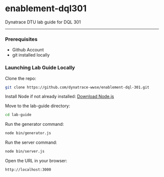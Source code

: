 
# enablement-dql301
Dynatrace DTU lab guide for DQL 301

---

### Prerequisites

* Github Account
* git installed locally

### Launching Lab Guide Locally

Clone the repo:
```sh
git clone https://github.com/dynatrace-wwse/enablement-dql-301.git
```

Install Node if not already installed:
[Download Node.js](https://nodejs.org/en/download/package-manager)


Move to the lab-guide directory:
```sh
cd lab-guide
```

Run the generator command:
```sh
node bin/generator.js
```

Run the server command:
```sh
node bin/server.js
```

Open the URL in your browser:
```text
http://localhost:3000
```
